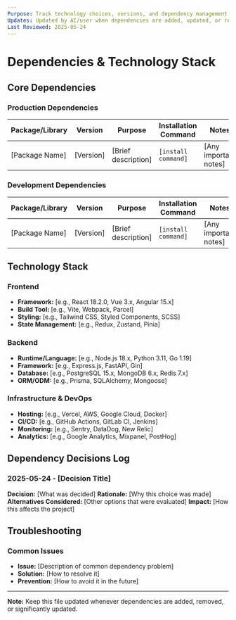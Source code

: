 ```yaml
---
Purpose: Track technology choices, versions, and dependency management decisions.
Updates: Updated by AI/user when dependencies are added, updated, or removed.
Last Reviewed: 2025-05-24
---
```


# Dependencies & Technology Stack

## Core Dependencies

### Production Dependencies
| Package/Library | Version | Purpose | Installation Command | Notes |
|----------------|---------|---------|---------------------|-------|
| [Package Name] | [Version] | [Brief description] | `[install command]` | [Any important notes] |

### Development Dependencies
| Package/Library | Version | Purpose | Installation Command | Notes |
|----------------|---------|---------|---------------------|-------|
| [Package Name] | [Version] | [Brief description] | `[install command]` | [Any important notes] |

## Technology Stack

### Frontend
- **Framework:** [e.g., React 18.2.0, Vue 3.x, Angular 15.x]
- **Build Tool:** [e.g., Vite, Webpack, Parcel]
- **Styling:** [e.g., Tailwind CSS, Styled Components, SCSS]
- **State Management:** [e.g., Redux, Zustand, Pinia]

### Backend
- **Runtime/Language:** [e.g., Node.js 18.x, Python 3.11, Go 1.19]
- **Framework:** [e.g., Express.js, FastAPI, Gin]
- **Database:** [e.g., PostgreSQL 15.x, MongoDB 6.x, Redis 7.x]
- **ORM/ODM:** [e.g., Prisma, SQLAlchemy, Mongoose]

### Infrastructure & DevOps
- **Hosting:** [e.g., Vercel, AWS, Google Cloud, Docker]
- **CI/CD:** [e.g., GitHub Actions, GitLab CI, Jenkins]
- **Monitoring:** [e.g., Sentry, DataDog, New Relic]
- **Analytics:** [e.g., Google Analytics, Mixpanel, PostHog]

## Dependency Decisions Log

### 2025-05-24 - [Decision Title]
**Decision:** [What was decided]
**Rationale:** [Why this choice was made]
**Alternatives Considered:** [Other options that were evaluated]
**Impact:** [How this affects the project]

## Troubleshooting

### Common Issues
- **Issue:** [Description of common dependency problem]
- **Solution:** [How to resolve it]
- **Prevention:** [How to avoid it in the future]

---

**Note:** Keep this file updated whenever dependencies are added, removed, or significantly updated.
